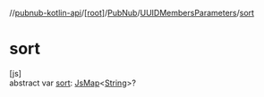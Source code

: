 //[pubnub-kotlin-api](../../../../index.md)/[[root]](../../index.md)/[PubNub](../index.md)/[UUIDMembersParameters](index.md)/[sort](sort.md)

# sort

[js]\
abstract var [sort](sort.md): [JsMap](../../../../../../pubnub-kotlin/pubnub-kotlin-core-api/pubnub-kotlin-core-api/com.pubnub.kmp/-js-map/index.md)&lt;[String](https://kotlinlang.org/api/latest/jvm/stdlib/kotlin/-string/index.html)&gt;?

